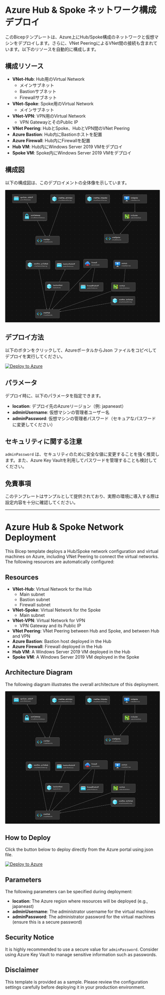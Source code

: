 # Azure Hub & Spoke ネットワーク構成デプロイ

このBicepテンプレートは、Azure上にHub/Spoke構成のネットワークと仮想マシンをデプロイします。さらに、VNet PeeringによるVNet間の接続も含まれています。以下のリソースを自動的に構成します。

## 構成リソース

- **VNet-Hub**: Hub用のVirtual Network
  - メインサブネット
  - Bastionサブネット
  - Firewallサブネット
- **VNet-Spoke**: Spoke用のVirtual Network
  - メインサブネット
- **VNet-VPN**: VPN用のVirtual Network
  - VPN GatewayとそのPublic IP
- **VNet Peering**: HubとSpoke、HubとVPN間のVNet Peering
- **Azure Bastion**: Hub内にBastionホストを配置
- **Azure Firewall**: Hub内にFirewallを配置
- **Hub VM**: Hub内にWindows Server 2019 VMをデプロイ
- **Spoke VM**: Spoke内にWindows Server 2019 VMをデプロイ

## 構成図

以下の構成図は、このデプロイメントの全体像を示しています。

![ネットワーク構成図](./image.png)

## デプロイ方法

以下のボタンをクリックして、AzureポータルからJson ファイルをコピペしてデプロイを実行してください。

[![Deploy to Azure](https://aka.ms/deploytoazurebutton)](https://portal.azure.com/#view/HubsExtension/TemplateEditorBladeV2/template/)

## パラメータ

デプロイ時に、以下のパラメータを指定できます。

- **location**: デプロイ先のAzureリージョン（例: japaneast）
- **adminUsername**: 仮想マシンの管理者ユーザー名
- **adminPassword**: 仮想マシンの管理者パスワード（セキュアなパスワードに変更してください）

## セキュリティに関する注意

`adminPassword` は、セキュリティのために安全な値に変更することを強く推奨します。また、Azure Key Vaultを利用してパスワードを管理することも検討してください。

## 免責事項

このテンプレートはサンプルとして提供されており、実際の環境に導入する際は設定内容を十分に確認してください。

---

# Azure Hub & Spoke Network Deployment

This Bicep template deploys a Hub/Spoke network configuration and virtual machines on Azure, including VNet Peering to connect the virtual networks. The following resources are automatically configured:

## Resources

- **VNet-Hub**: Virtual Network for the Hub
  - Main subnet
  - Bastion subnet
  - Firewall subnet
- **VNet-Spoke**: Virtual Network for the Spoke
  - Main subnet
- **VNet-VPN**: Virtual Network for VPN
  - VPN Gateway and its Public IP
- **VNet Peering**: VNet Peering between Hub and Spoke, and between Hub and VPN
- **Azure Bastion**: Bastion host deployed in the Hub
- **Azure Firewall**: Firewall deployed in the Hub
- **Hub VM**: A Windows Server 2019 VM deployed in the Hub
- **Spoke VM**: A Windows Server 2019 VM deployed in the Spoke

## Architecture Diagram

The following diagram illustrates the overall architecture of this deployment.

![Network Architecture Diagram](./image.png)

## How to Deploy

Click the button below to deploy directly from the Azure portal using json file.

[![Deploy to Azure](https://aka.ms/deploytoazurebutton)](https://portal.azure.com/#view/HubsExtension/TemplateEditorBladeV2/template/)

## Parameters

The following parameters can be specified during deployment:

- **location**: The Azure region where resources will be deployed (e.g., japaneast)
- **adminUsername**: The administrator username for the virtual machines
- **adminPassword**: The administrator password for the virtual machines (ensure this is a secure password)

## Security Notice

It is highly recommended to use a secure value for `adminPassword`. Consider using Azure Key Vault to manage sensitive information such as passwords.

## Disclaimer

This template is provided as a sample. Please review the configuration settings carefully before deploying it in your production environment.
